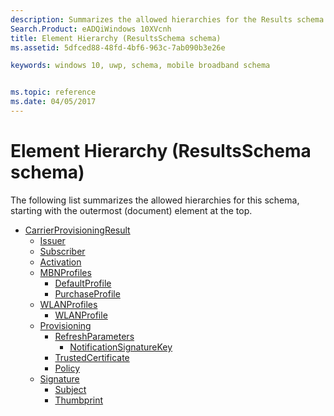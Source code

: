 ```yaml
---
description: Summarizes the allowed hierarchies for the Results schema.
Search.Product: eADQiWindows 10XVcnh
title: Element Hierarchy (ResultsSchema schema)
ms.assetid: 5dfced88-48fd-4bf6-963c-7ab090b3e26e

keywords: windows 10, uwp, schema, mobile broadband schema


ms.topic: reference
ms.date: 04/05/2017
---
```


# Element Hierarchy (ResultsSchema schema)


The following list summarizes the allowed hierarchies for this schema, starting with the outermost (document) element at the top.

-   [CarrierProvisioningResult](element-carrierprovisioningresult.md)
    -   [Issuer](element-issuer.md)
    -   [Subscriber](element-subscriber.md)
    -   [Activation](element-activation.md)
    -   [MBNProfiles](element-mbnprofiles.md)
        -   [DefaultProfile](element-defaultprofile.md)
        -   [PurchaseProfile](element-purchaseprofile.md)
    -   [WLANProfiles](element-wlanprofiles.md)
        -   [WLANProfile](element-wlanprofile.md)
    -   [Provisioning](element-provisioning.md)
        -   [RefreshParameters](element-refreshparameters.md)
            -   [NotificationSignatureKey](element-notificationsignaturekey.md)
        -   [TrustedCertificate](element-trustedcertificate.md)
        -   [Policy](element-policy.md)
    -   [Signature](element-signature.md)
        -   [Subject](element-subject.md)
        -   [Thumbprint](element-thumbprint.md)

 

 




